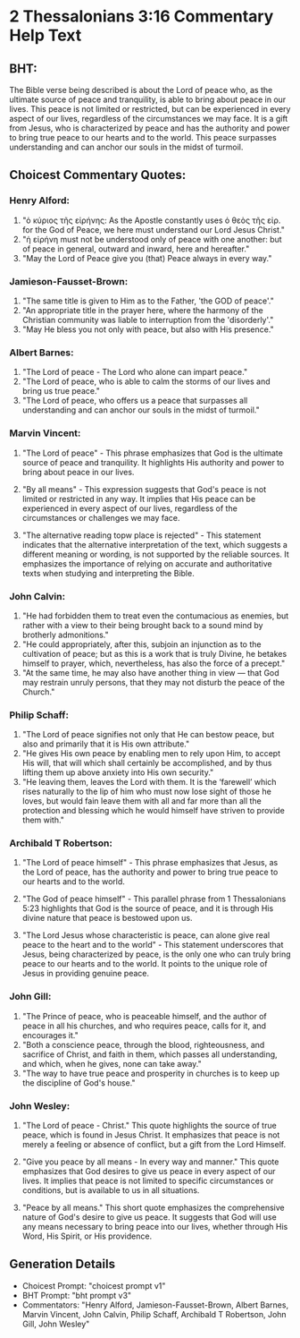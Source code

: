 # 2 Thessalonians 3:16 Commentary Help Text

## BHT:
The Bible verse being described is about the Lord of peace who, as the ultimate source of peace and tranquility, is able to bring about peace in our lives. This peace is not limited or restricted, but can be experienced in every aspect of our lives, regardless of the circumstances we may face. It is a gift from Jesus, who is characterized by peace and has the authority and power to bring true peace to our hearts and to the world. This peace surpasses understanding and can anchor our souls in the midst of turmoil.

## Choicest Commentary Quotes:
### Henry Alford:
1. "ὁ κύριος τῆς εἰρήνης: As the Apostle constantly uses ὁ θεὸς τῆς εἰρ. for the God of Peace, we here must understand our Lord Jesus Christ."
2. "ἡ εἰρήνη must not be understood only of peace with one another: but of peace in general, outward and inward, here and hereafter."
3. "May the Lord of Peace give you (that) Peace always in every way."

### Jamieson-Fausset-Brown:
1. "The same title is given to Him as to the Father, 'the GOD of peace'." 
2. "An appropriate title in the prayer here, where the harmony of the Christian community was liable to interruption from the 'disorderly'."
3. "May He bless you not only with peace, but also with His presence."

### Albert Barnes:
1. "The Lord of peace - The Lord who alone can impart peace."
2. "The Lord of peace, who is able to calm the storms of our lives and bring us true peace."
3. "The Lord of peace, who offers us a peace that surpasses all understanding and can anchor our souls in the midst of turmoil."

### Marvin Vincent:
1. "The Lord of peace" - This phrase emphasizes that God is the ultimate source of peace and tranquility. It highlights His authority and power to bring about peace in our lives.

2. "By all means" - This expression suggests that God's peace is not limited or restricted in any way. It implies that His peace can be experienced in every aspect of our lives, regardless of the circumstances or challenges we may face.

3. "The alternative reading topw place is rejected" - This statement indicates that the alternative interpretation of the text, which suggests a different meaning or wording, is not supported by the reliable sources. It emphasizes the importance of relying on accurate and authoritative texts when studying and interpreting the Bible.

### John Calvin:
1. "He had forbidden them to treat even the contumacious as enemies, but rather with a view to their being brought back to a sound mind by brotherly admonitions."
2. "He could appropriately, after this, subjoin an injunction as to the cultivation of peace; but as this is a work that is truly Divine, he betakes himself to prayer, which, nevertheless, has also the force of a precept."
3. "At the same time, he may also have another thing in view — that God may restrain unruly persons, that they may not disturb the peace of the Church."

### Philip Schaff:
1. "The Lord of peace signifies not only that He can bestow peace, but also and primarily that it is His own attribute."
2. "He gives His own peace by enabling men to rely upon Him, to accept His will, that will which shall certainly be accomplished, and by thus lifting them up above anxiety into His own security."
3. "He leaving them, leaves the Lord with them. It is the ‘farewell’ which rises naturally to the lip of him who must now lose sight of those he loves, but would fain leave them with all and far more than all the protection and blessing which he would himself have striven to provide them with."

### Archibald T Robertson:
1. "The Lord of peace himself" - This phrase emphasizes that Jesus, as the Lord of peace, has the authority and power to bring true peace to our hearts and to the world.

2. "The God of peace himself" - This parallel phrase from 1 Thessalonians 5:23 highlights that God is the source of peace, and it is through His divine nature that peace is bestowed upon us.

3. "The Lord Jesus whose characteristic is peace, can alone give real peace to the heart and to the world" - This statement underscores that Jesus, being characterized by peace, is the only one who can truly bring peace to our hearts and to the world. It points to the unique role of Jesus in providing genuine peace.

### John Gill:
1. "The Prince of peace, who is peaceable himself, and the author of peace in all his churches, and who requires peace, calls for it, and encourages it."
2. "Both a conscience peace, through the blood, righteousness, and sacrifice of Christ, and faith in them, which passes all understanding, and which, when he gives, none can take away."
3. "The way to have true peace and prosperity in churches is to keep up the discipline of God's house."

### John Wesley:
1. "The Lord of peace - Christ." This quote highlights the source of true peace, which is found in Jesus Christ. It emphasizes that peace is not merely a feeling or absence of conflict, but a gift from the Lord Himself.

2. "Give you peace by all means - In every way and manner." This quote emphasizes that God desires to give us peace in every aspect of our lives. It implies that peace is not limited to specific circumstances or conditions, but is available to us in all situations.

3. "Peace by all means." This short quote emphasizes the comprehensive nature of God's desire to give us peace. It suggests that God will use any means necessary to bring peace into our lives, whether through His Word, His Spirit, or His providence.


## Generation Details
- Choicest Prompt: "choicest prompt v1"
- BHT Prompt: "bht prompt v3"
- Commentators: "Henry Alford, Jamieson-Fausset-Brown, Albert Barnes, Marvin Vincent, John Calvin, Philip Schaff, Archibald T Robertson, John Gill, John Wesley"
